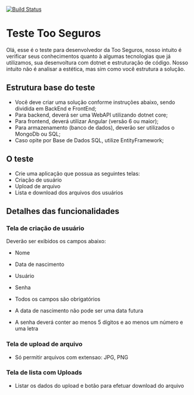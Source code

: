 [![Build Status](https://programad.visualstudio.com/testetoo/_apis/build/status/programad.testetoo?branchName=master)](https://programad.visualstudio.com/testetoo/_build/latest?definitionId=19?branchName=master)

# Teste Too Seguros

Olá, esse é o teste para desenvolvedor da Too Seguros, nosso intuito é verificar seus conhecimentos quanto à algumas tecnologias que já utilizamos, sua desenvoltura com dotnet e estruturação de código. Nosso intuito não é analisar a estética, mas sim como você estrutura a solução.

## Estrutura base do teste

*   Você deve criar uma solução conforme instruções abaixo, sendo dividida em BackEnd e FrontEnd;
*   Para backend, deverá ser uma WebAPI utilizando dotnet core;
*   Para frontend, deverá utilizar Angular (versão 6 ou maior);
*   Para armazenamento (banco de dados), deverão ser utilizados o MongoDb ou SQL;
*   Caso opite por Base de Dados SQL, utilize EntityFramework;

## O teste

*   Crie uma aplicação que possua as seguintes telas:
*   Criação de usuário
*   Upload de arquivo
*   Lista e download dos arquivos dos usuários

## Detalhes das funcionalidades

### Tela de criação de usuário

Deverão ser exibidos os campos abaixo:

*   Nome
*   Data de nascimento
*   Usuário
*   Senha

*   Todos os campos são obrigatórios
*   A data de nascimento não pode ser uma data futura
*   A senha deverá conter ao menos 5 dígitos e ao menos um número e uma letra

### Tela de upload de arquivo

*   Só permitir arquivos com extensao: JPG, PNG

### Tela de lista com Uploads

*   Listar os dados do upload e botão para efetuar download do arquivo
